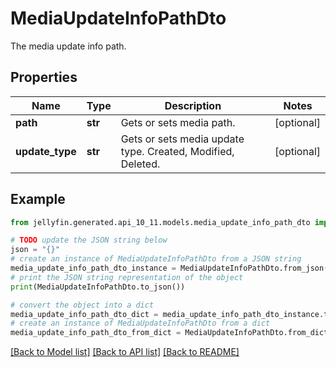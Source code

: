 # MediaUpdateInfoPathDto

The media update info path.

## Properties

Name | Type | Description | Notes
------------ | ------------- | ------------- | -------------
**path** | **str** | Gets or sets media path. | [optional] 
**update_type** | **str** | Gets or sets media update type.  Created, Modified, Deleted. | [optional] 

## Example

```python
from jellyfin.generated.api_10_11.models.media_update_info_path_dto import MediaUpdateInfoPathDto

# TODO update the JSON string below
json = "{}"
# create an instance of MediaUpdateInfoPathDto from a JSON string
media_update_info_path_dto_instance = MediaUpdateInfoPathDto.from_json(json)
# print the JSON string representation of the object
print(MediaUpdateInfoPathDto.to_json())

# convert the object into a dict
media_update_info_path_dto_dict = media_update_info_path_dto_instance.to_dict()
# create an instance of MediaUpdateInfoPathDto from a dict
media_update_info_path_dto_from_dict = MediaUpdateInfoPathDto.from_dict(media_update_info_path_dto_dict)
```
[[Back to Model list]](../README.md#documentation-for-models) [[Back to API list]](../README.md#documentation-for-api-endpoints) [[Back to README]](../README.md)


